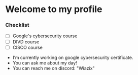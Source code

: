 # Welcome to my profile

### Checklist
- [ ] Google's cybersecurity course
- [ ] DIVD course
- [ ] CISCO course

* I’m currently working on google cybersecurity certificate.
* You can ask me about my day!
* You can reach me on discord: "Wiazix"
